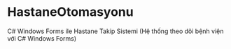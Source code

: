 # HastaneOtomasyonu
C# Windows Forms ile Hastane Takip Sistemi (Hệ thống theo dõi bệnh viện với C# Windows Forms)
